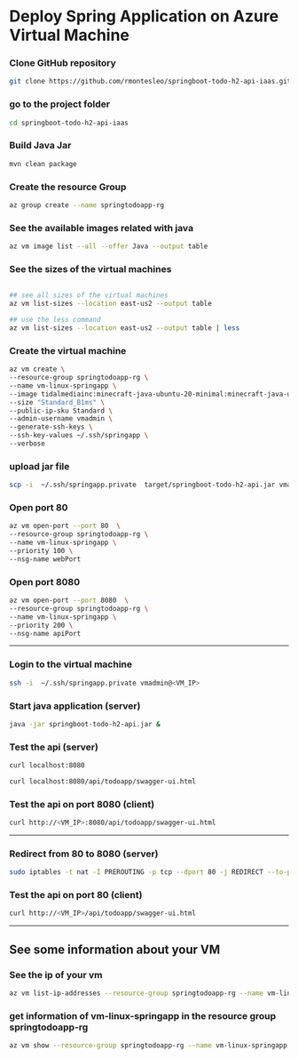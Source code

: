 # Deploy Spring Application on Azure Virtual Machine

### Clone GitHub repository
```bash
git clone https://github.com/rmontesleo/springboot-todo-h2-api-iaas.git
```

### go to the project folder
```bash
cd springboot-todo-h2-api-iaas
```

### Build Java Jar
```bash
mvn clean package
```

### Create the resource Group
```bash
az group create --name springtodoapp-rg
```

### See the available images related with java
```bash
az vm image list --all --offer Java --output table
```

### See the sizes of the virtual machines
```bash

## see all sizes of the virtual machines
az vm list-sizes --location east-us2 --output table

## use the less command
az vm list-sizes --location east-us2 --output table | less
```

### Create the virtual machine
```bash
az vm create \
--resource-group springtodoapp-rg \
--name vm-linux-springapp \
--image tidalmediainc:minecraft-java-ubuntu-20-minimal:minecraft-java-ubuntu-20-minimal:1.0.1 \
--size "Standard_B1ms" \
--public-ip-sku Standard \
--admin-username vmadmin \
--generate-ssh-keys \
--ssh-key-values ~/.ssh/springapp \
--verbose
```

### upload jar file
```bash
scp -i  ~/.ssh/springapp.private  target/springboot-todo-h2-api.jar vmadmin@<VM_IP>:/home/vmadmin
```

### Open port 80
```bash
az vm open-port --port 80  \
--resource-group springtodoapp-rg \
--name vm-linux-springapp \
--priority 100 \
--nsg-name webPort
```


### Open port 8080
```bash
az vm open-port --port 8080  \
--resource-group springtodoapp-rg \
--name vm-linux-springapp \
--priority 200 \
--nsg-name apiPort
```

---


### Login to the virtual machine
```bash
ssh -i  ~/.ssh/springapp.private vmadmin@<VM_IP>
```



### Start java application (server)
```bash
java -jar springboot-todo-h2-api.jar &
```

### Test the api (server)
```bash
curl localhost:8080

curl localhost:8080/api/todoapp/swagger-ui.html
```


### Test the api on port 8080 (client)
```bash
curl http://<VM_IP>:8080/api/todoapp/swagger-ui.html
```

---

### Redirect from 80 to 8080 (server)
```bash
sudo iptables -t nat -I PREROUTING -p tcp --dport 80 -j REDIRECT --to-ports 8080
```

### Test the api on port 80 (client)
```bash
curl http://<VM_IP>/api/todoapp/swagger-ui.html
```

---

## See some information about your VM

### See the ip of your vm
```bash
az vm list-ip-addresses --resource-group springtodoapp-rg --name vm-linux-springapp --output table
```

### get information of vm-linux-springapp in the resource group springtodoapp-rg
```bash
az vm show --resource-group springtodoapp-rg --name vm-linux-springapp
```

